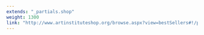 ```yaml
---
extends: "_partials.shop"
weight: 1300
link: "http://www.artinstituteshop.org/browse.aspx?view=bestSellers#!/products"
---
```

